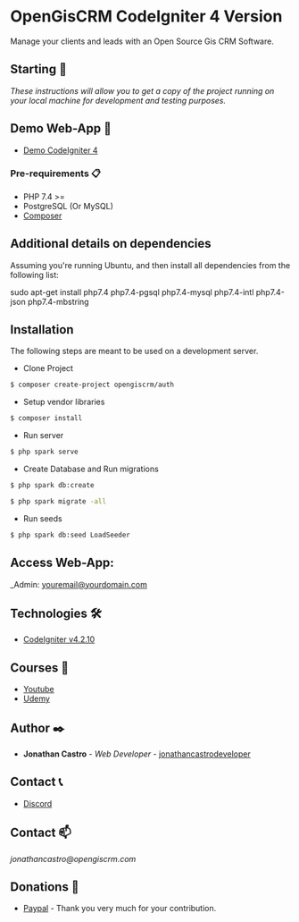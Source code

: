 # OpenGisCRM CodeIgniter 4 Version
Manage your clients and leads with an Open Source Gis CRM Software.

## Starting 🚀

_These instructions will allow you to get a copy of the project running on your local machine for development and testing purposes._

## Demo Web-App :movie_camera: 


* [Demo CodeIgniter 4](https://www.youtube.com/watch?v=nDQmo14mxuk)

### Pre-requirements 📋

- PHP 7.4 >=
- PostgreSQL (Or MySQL)
- [Composer](https://getcomposer.org/)

## Additional details on dependencies

Assuming you're running Ubuntu, and then install all dependencies from the following list:

sudo apt-get install php7.4 php7.4-pgsql php7.4-mysql php7.4-intl php7.4-json php7.4-mbstring

## Installation

The following steps are meant to be used on a development server.


- Clone Project

```bash
$ composer create-project opengiscrm/auth
``` 
- Setup vendor libraries 

```bash
$ composer install
```
- Run server 

```bash
$ php spark serve
```
- Create Database and Run migrations

```bash
$ php spark db:create 
```

```bash
$ php spark migrate -all
```

- Run seeds

```bash
$ php spark db:seed LoadSeeder
```

## Access Web-App:

_Admin: youremail@yourdomain.com

## Technologies 🛠️

* [CodeIgniter v4.2.10](https://codeigniter.com/user_guide/index.html) 

## Courses :movie_camera: 

* [Youtube](https://www.youtube.com/channel/UCh7tHVI7ZmqJbJmpPlvl7HQ)
* [Udemy](https://www.udemy.com/course/codeigniter-4-desarrollando-en-linux/?referralCode=9607DCD14D42AE5C29F9)    

## Author ✒️

* **Jonathan Castro** - *Web Developer* - [jonathancastrodeveloper](https://github.com/jonathancastrodeveloper)

## Contact :telephone_receiver:

* [Discord](https://discord.gg/hzgXcPxkmq)

## Contact :mailbox:

_jonathancastro@opengiscrm.com_

## Donations 🎁

* [Paypal](https://paypal.me/joncastroweb?locale.x=es_XC) - Thank you very much for your contribution.
